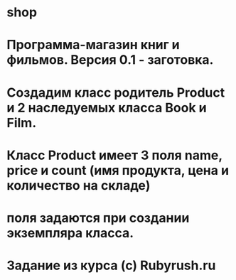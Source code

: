 # shop
# Программа-магазин книг и фильмов. Версия 0.1 - заготовка.
# Создадим класс родитель Product и 2 наследуемых класса Book и Film.
# Класс Product имеет 3 поля name, price и count (имя продукта, цена и количество на складе)
# поля задаются при создании экземпляра класса.
# Задание из курса (с) Rubyrush.ru
